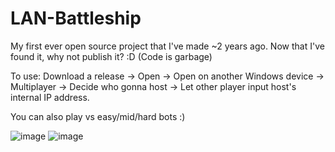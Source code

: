 # LAN-Battleship
My first ever open source project that I've made ~2 years ago. Now that I've found it, why not publish it? :D (Code is garbage)

To use: Download a release -> Open -> Open on another Windows device -> Multiplayer -> Decide who gonna host -> Let other player input host's internal IP address.

You can also play vs easy/mid/hard bots :)

![image](https://github.com/deltamolfar/LAN-Battleship/assets/72973198/9e2a8c45-a8a3-4101-855b-b588d363d601)
![image](https://github.com/deltamolfar/LAN-Battleship/assets/72973198/7327e267-6a30-4aec-83cb-dd1dec9a9a8b)

